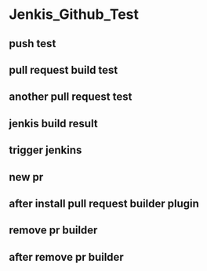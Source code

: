 # Jenkis_Github_Test

## push test

## pull request build test

## another pull request test

## jenkis build result

## trigger jenkins

## new pr

## after install pull request builder plugin

## remove pr builder

## after remove pr builder
